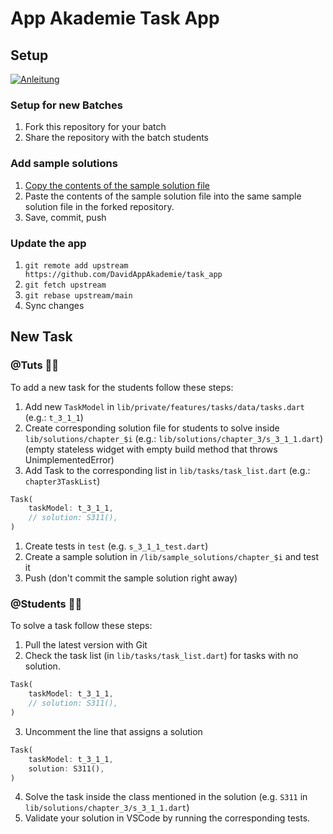 # App Akademie Task App

## Setup

[![Anleitung](https://upload.wikimedia.org/wikipedia/commons/thumb/9/9e/YouTube_Logo_%282013-2017%29.svg/512px-YouTube_Logo_%282013-2017%29.svg.png?20170829195655)](https://www.youtube.com/watch?v=lqVHxKlN0zA)

### Setup for new Batches

1. Fork this repository for your batch
2. Share the repository with the batch students

### Add sample solutions

1. [Copy the contents of the sample solution file](https://github.dev/DavidAppAkademie/task_app_sample_solutions)
2. Paste the contents of the sample solution file into the same sample solution file in the forked repository.
3. Save, commit, push

### Update the app

1. `git remote add upstream https://github.com/DavidAppAkademie/task_app`
2. `git fetch upstream`
3. `git rebase upstream/main`
4. Sync changes

## New Task

### @Tuts 🧑‍🏫

To add a new task for the students follow these steps:

1. Add new `TaskModel` in `lib/private/features/tasks/data/tasks.dart` (e.g.: `t_3_1_1`)
2. Create corresponding solution file for students to solve inside `lib/solutions/chapter_$i` (e.g.: `lib/solutions/chapter_3/s_3_1_1.dart`)
   (empty stateless widget with empty build method that throws UnimplementedError)
4. Add Task to the corresponding list in `lib/tasks/task_list.dart` (e.g.: `chapter3TaskList`)
```dart
Task(
    taskModel: t_3_1_1,
    // solution: S311(),
)
```
1. Create tests in `test` (e.g. `s_3_1_1_test.dart`)
2. Create a sample solution in `/lib/sample_solutions/chapter_$i` and test it
3. Push (don't commit the sample solution right away)

### @Students 🧑‍🎓

To solve a task follow these steps:

1. Pull the latest version with Git
2. Check the task list (in `lib/tasks/task_list.dart`) for tasks with no solution.
```dart
Task(
    taskModel: t_3_1_1,
    // solution: S311(),
)
```

3. Uncomment the line that assigns a solution
```dart
Task(
    taskModel: t_3_1_1,
    solution: S311(),
)
```

4. Solve the task inside the class mentioned in the solution (e.g. `S311` in `lib/solutions/chapter_3/s_3_1_1.dart`)
5. Validate your solution in VSCode by running the corresponding tests.